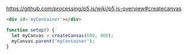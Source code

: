 https://github.com/processing/p5.js/wiki/p5.js-overview#createcanvas

```html
<div id='myContainer'></div>
```

```js
function setup() {
  let myCanvas = createCanvas(600, 400);
  myCanvas.parent('myContainer');
}
```

